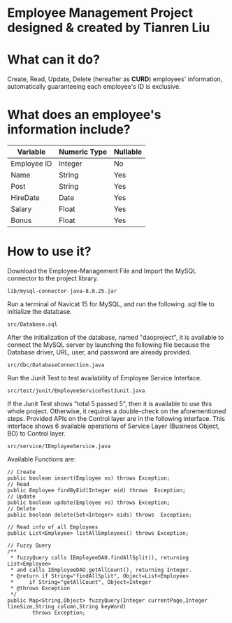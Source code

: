 # Employee Management Project designed & created by Tianren Liu


# What can it do?
Create, Read, Update, Delete (hereafter as **CURD**) employees' information, automatically guaranteeing each employee's ID is exclusive.

# What does an employee's information include?

Variable | Numeric Type | Nullable
---|---|---
Employee ID | Integer | No
Name | String | Yes
Post | String | Yes
HireDate | Date | Yes
Salary | Float | Yes
Bonus | Float | Yes

# How to use it?
Download the Employee-Management File and Import the MySQL connector to the project library. 
```
lib/mysql-connector-java-8.0.25.jar
```
Run a terminal of Navicat 15 for MySQL, and run the following .sql file to initialize the database.
```
src/Database.sql
```
After the initialization of the database, named "daoproject", it is available to connect the MySQL server by launching the following file because the Database driver, URL, user, and password are already provided.
```
src/dbc/DatabaseConnection.java
```
Run the Junit Test to test availability of Employee Service Interface.
```
src/test/junit/EmployeeServiceTestJunit.java
```
If the Junit Test shows "total 5 passed 5", then it is available to use this whole project. Otherwise, it requires a double-check on the aforementioned steps. Provided APIs on the Control layer are in the following interface. This interface shows 6 available operations of Service Layer (Business Object, BO) to Control layer.
```
src/service/IEmployeeService.java
```
Available Functions are:

```
// Create
public boolean insert(Employee vo) throws Exception;
// Read
public Employee findByEid(Integer eid) throws  Exception;
// Update
public boolean update(Employee vo) throws Exception;
// Delete
public boolean delete(Set<Integer> eids) throws  Exception;

// Read info of all Employees
public List<Employee> listAllEmployees() throws Exception;

// Fuzzy Query
/**
 * fuzzyQuery calls IEmployeeDAO.findAllSplit(), returning List<Employee>
 * and calls IEmployeeDAO.getAllCount(), returning Integer.
 * @return if String="findAllSplit", Object=List<Employee>
 *     if String="getAllCount", Object=Integer
 * @throws Exception
 */
public Map<String,Object> fuzzyQuery(Integer currentPage,Integer lineSize,String column,String keyWord)
        throws Exception;
```
